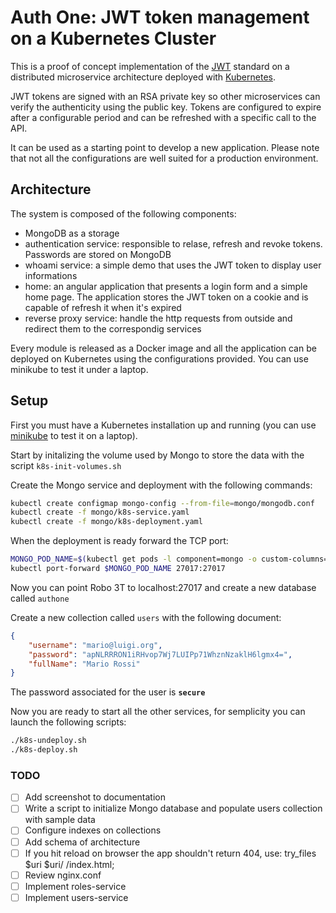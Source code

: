 # Auth One: JWT token management on a Kubernetes Cluster

This is a proof of concept implementation of the [JWT](https://jwt.io/) standard on a distributed microservice architecture deployed with [Kubernetes](https://kubernetes.io/).

JWT tokens are signed with an RSA private key so other microservices can verify the authenticity using the public key.  Tokens are configured to expire after a configurable period and can be refreshed with a specific call to the API.

It can be used as a starting point to develop a new application.  Please note that not all the configurations are well suited for a production environment.

## Architecture

The system is composed of the following components:

- MongoDB as a storage
- authentication service: responsible to relase, refresh and revoke tokens.  Passwords are stored on MongoDB
- whoami service: a simple demo that uses the JWT token to display user informations
- home: an angular application that presents a login form and a simple home page. The application stores the JWT token on a cookie and is capable of refresh it when it's expired
- reverse proxy service: handle the http requests from outside and redirect them to the correspondig services

Every module is released as a Docker image and all the application can be deployed on Kubernetes using the configurations provided.
You can use minikube to test it under a laptop.

## Setup

First you must have a Kubernetes installation up and running (you can use [minikube](https://github.com/kubernetes/minikube) to test it on a laptop).

Start by initalizing the volume used by Mongo to store the data with the script ```k8s-init-volumes.sh```

Create the Mongo service and deployment with the following commands:

```bash
kubectl create configmap mongo-config --from-file=mongo/mongodb.conf
kubectl create -f mongo/k8s-service.yaml
kubectl create -f mongo/k8s-deployment.yaml
```

When the deployment is ready forward the TCP port:

```bash
MONGO_POD_NAME=$(kubectl get pods -l component=mongo -o custom-columns=:metadata.name --no-headers=true)
kubectl port-forward $MONGO_POD_NAME 27017:27017
```

Now you can point Robo 3T to localhost:27017 and create a new database called ```authone```

Create a new collection called ```users``` with the following document:

```json
{
    "username": "mario@luigi.org",
    "password": "apNLRRRON1iRHvop7Wj7LUIPp71WhznNzaklH6lgmx4=",
    "fullName": "Mario Rossi"
}

```

The password associated for the user is **```secure```**

Now you are ready to start all the other services, for semplicity you can launch the following scripts:

```bash
./k8s-undeploy.sh
./k8s-deploy.sh
```

### TODO

* [ ] Add screenshot to documentation
* [ ] Write a script to initialize Mongo database and populate users collection with sample data
* [ ] Configure indexes on collections
* [ ] Add schema of architecture
* [ ] If you hit reload on browser the app shouldn't return 404, use:  try_files $uri $uri/ /index.html;
* [ ] Review nginx.conf
* [ ] Implement roles-service
* [ ] Implement users-service
